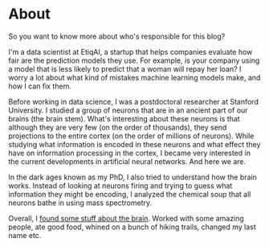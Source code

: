 # About

So you want to know more about who's responsible for this blog? 

I'm a data scientist at EtiqAI, a startup that helps companies evaluate how fair are the prediction models they use. For example, is your company using a model that is less likely to predict that a woman will repay her loan? I worry a lot about what kind of mistakes machine learning models make, and how I can fix them.  

Before working in data science, I was a postdoctoral researcher at Stanford University. I studied a group of neurons that are in an ancient part of our brains (the brain stem). What's interesting about these neurons is that although they are very few (on the order of thousands), they send projections to the entire cortex (on the order of millions of neurons). While studying what information is encoded in these neurons and what effect they have on information processing in the cortex, I became very interested in the current developments in artificial neural networks. And here we are. 

In the dark ages known as my PhD, I also tried to understand how the brain works. Instead of looking at neurons firing and trying to guess what information they might be encoding, I analyzed the chemical soup that all neurons bathe in using mass spectrometry. 

Overall, I [found some stuff about the brain](https://scholar.google.com/citations?user=H9Vd50IAAAAJ&hl=en). Worked with some amazing people, ate good food, whined on a bunch of hiking trails, changed my last name etc.
